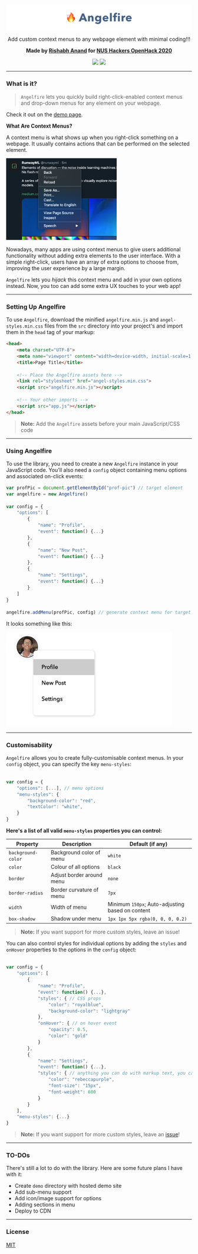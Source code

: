 <img align="center" src="assets/logo.jpg" alt="logo">

<p align="center">Add custom context menus to any webpage element with minimal coding!!!</p>
<p align="center"><strong>Made by <a target="blank_" href="http://rish-16.github.io/">Rishabh Anand</a> for <a target="blank_" href="https://openhack.nushackers.org/">NUS Hackers OpenHack 2020</a></strong></p>

<p align="center">
	<img src="https://img.shields.io/badge/size-2.5%20KB-1dd1a1.svg">
	<a href="https://opensource.org/licenses/MIT"><img src="https://img.shields.io/badge/License-MIT-1dd1a1.svg"></a>
</p>

---

### What is it?

> `Angelfire` lets you quickly build right-click-enabled context menus and drop-down menus for any element on your webpage.

Check it out on the [demo page](https://af-demo.netlify.app/).

**What Are Context Menus?**

A context menu is what shows up when you right-click something on a webpage. It usually contains actions that can be performed on the selected element.

<img src="assets/context-menu.png" alt="c-menu" width="300px">

<br>

Nowadays, many apps are using context menus to give users additional functionality without adding extra elements to the user interface. With a simple right-click, users have an array of extra options to choose from, improving the user experience by a large margin.

`Angelfire` lets you *hijack* this context menu and add in your own options instead. Now, you too can add some extra UX touches to your web app!

---

### Setting Up Angelfire

To use `Angelfire`, download the minified `angelfire.min.js` and `angel-styles.min.css` files from the `src` directory into your project's and import them in the `head` tag of your markup:

```html
<head>
	<meta charset="UTF-8">
	<meta name="viewport" content="width=device-width, initial-scale=1.0">
	<title>Page Title</title>
	
	<!-- Place the Angelfire assets here -->
	<link rel="stylesheet" href="angel-styles.min.css">
	<script src="angelfire.min.js"></script>
	
	<!-- Your other imports -->
	<script src="app.js"></script>
</head>
```

> **Note:** Add the `Angelfire` assets before your main JavaScript/CSS code

---

### Using Angelfire

To use the library, you need to create a new `Angelfire` instance in your JavaScript code. You'll also need a `config` object containing menu options and associated on-click events:

```javascript
var profPic = document.getElementById("prof-pic") // target element 
var angelfire = new Angelfire()

var config = {
	"options": [
		{
			"name": "Profile",
			"event": function() {...}
		},
		{
			"name": "New Post",
			"event": function() {...}
		},
		{
			"name": "Settings",
			"event": function() {...}
		}
	]
}

angelfire.addMenu(profPic, config) // generate context menu for target element
```

It looks something like this:

<img src="assets/demo-pic.jpeg" width="450px" alt="demo-pic">

---

### Customisability

`Angelfire` allows you to create fully-customisable context menus. In your `config` object, you can specify the key `menu-styles`:

```javascript

var config = {
	"options": [...], // menu options
	"menu-styles": {
		"background-color": "red",
		"textColor": "white",
	}
}

```

**Here's a list of all valid `menu-styles` properties you can control:**

| Property            | Description               | Default (if any)                                  |
|---------------------|---------------------------|---------------------------------------------------|
| `background-color`  | Background color of menu  | `white`                                           |
| `color`             | Colour of all options     | `black`                                           |
| `border`            | Adjust border around menu | `none`                                            |
| `border-radius`     | Border curvature of menu  | `7px`                                             |
| `width`             | Width of menu             | Minimum `150px`; Auto-adjusting based on content  |
| `box-shadow`        | Shadow under menu         | `1px 1px 5px rgba(0, 0, 0, 0.2)`                  |

> **Note:** If you want support for more custom styles, leave an issue!

You can also control styles for individual options by adding the `styles` and `onHover` properties to the options in the `config` object:

```javascript

var config = {
	"options": [
		{
			"name": "Profile",
			"event": function() {...},
			"styles": { // CSS props
				"color": "royalblue",
				"background-color": "lightgray"
			},
			"onHover": { // on hover event
				"opacity": 0.5,
				"color": "gold"
			}
		},
		{
			"name": "Settings",
			"event": function() {...},
			"styles": { // anything you can do with markup text, you can do here!
				"color": "rebeccapurple",
				"font-size": "15px",
				"font-weight": 600
			}
		}
	],
	"menu-styles": {...}
}

```

> **Note:** If you want support for more custom styles, leave an [issue](https://github.com/rish-16/Angelfire/issues)!

---

### TO-DOs

There's still a lot to do with the library. Here are some future plans I have with it:

- Create `demo` directory with hosted demo site
- Add sub-menu support
- Add icon/image support for options
- Adding sections in menu
- Deploy to CDN

---

### License

[MIT](https://github.com/rish-16/Angelfire/blob/master/LICENSE)